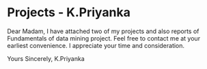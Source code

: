# Projects - K.Priyanka 

Dear Madam,
I have attached two of my projects and also reports of Fundamentals of data mining project. 
Feel free to contact me at your earliest convenience. I appreciate your time and consideration.

Yours Sincerely,
K.Priyanka

